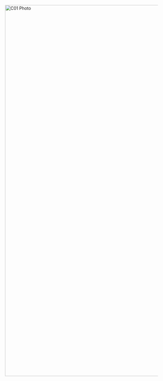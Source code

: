 <img width="1222" alt="C01 Photo" src="https://user-images.githubusercontent.com/86982257/221549954-634f0ae3-b3ca-4f50-bc21-fbdd942c1d9a.png">
